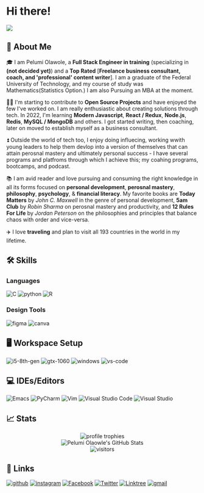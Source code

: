 # Hi there! 

<img src="https://media.giphy.com/media/oydIov5VxxXcG0mu1P/giphy.gif">

## 🚀 About Me

🎓 I am Pelumi Olawole, a **Full Stack Engineer in training** (specializing in **(not decided yet)**) and a **Top Rated** [**Freelance business consultant, coach, and 'professional' content writer**]. I am a graduate of the Federal University of Technology, and my course of study was Mathematics(Statistics Option.) I am also Pursuing an MBA at the moment.

👨‍💻 I'm starting to contribute to **Open Source Projects** and have enjoyed the few I've worked on. I am really enthusiastic about creating solutions through tech. In 2022, I'm learning **Modern Javascript**, **React / Redux**, **Node.js**, **Redis**, **MySQL / MongoDB** and others. I got started writing, then coaching, later on moved to establish myself as a business consultant. 

⏫ Outside the world of tech too, I enjoy doing influecing, working wwith young leaders to help them devlop into a version of themselves that can attain perosnal mastery and ultimately personal success - I have several programs and platfroms through which I achieve this; my coahing programs, bootcamps, and podcast. 

📚 I am avid reader and love pursuing and consuming the right knowledge in all its forms focused on **personal development**, **perosnal mastery**, **philosophy**, **psychology**, & **financial literacy**. My favorite books are **Today Matters** by _John C. Maxwell_ in the genre of personal development, **5am Club** by _Robin Sharma_ on perosnal mastery and productivity, and **12 Rules For Life** by _Jordan Peterson_ on the philosophies and principles that balance chaos with order and vice-versa.

✈️ I love **traveling** and plan to visit all 193 countries in the world in my lifetime. 


## 🛠️ Skills

### Languages

![C](https://img.shields.io/badge/c-%2300599C.svg?style=for-the-badge&logo=c&logoColor=white)
![python](https://img.shields.io/badge/Python-3776AB?style=for-the-badge&logo=python&logoColor=white)
![R](https://img.shields.io/badge/r-%23276DC3.svg?style=for-the-badge&logo=r&logoColor=white)


### Design Tools

![figma](https://img.shields.io/badge/figma-000000?style=for-the-badge&logo=figma&logoColor=white)
![canva](https://img.shields.io/badge/canva-00C4CC?style=for-the-badge&logo=canva&logoColor=white)

## 🖥️ Workspace Setup

![i5-8th-gen](https://img.shields.io/badge/Intel-Core_i5_8th-0071C5?style=for-the-badge&logo=intel&logoColor=white)
![gtx-1060](https://img.shields.io/badge/NVIDIA-GTX_1060-76B900?style=for-the-badge&logo=nvidia&logoColor=white)
![windows](https://img.shields.io/badge/Windows_10-0078D6?style=for-the-badge&logo=windows&logoColor=white)
![vs-code](https://img.shields.io/badge/VS_Code-007ACC?style=for-the-badge&logo=Visual-Studio-Code&logoColor=white)

## 💻 IDEs/Editors
![Emacs](https://img.shields.io/badge/Emacs-%237F5AB6.svg?&style=for-the-badge&logo=gnu-emacs&logoColor=white)
![PyCharm](https://img.shields.io/badge/pycharm-143?style=for-the-badge&logo=pycharm&logoColor=black&color=black&labelColor=green)
![Vim](https://img.shields.io/badge/VIM-%2311AB00.svg?style=for-the-badge&logo=vim&logoColor=white)
![Visual Studio Code](https://img.shields.io/badge/Visual%20Studio%20Code-0078d7.svg?style=for-the-badge&logo=visual-studio-code&logoColor=white)
![Visual Studio](https://img.shields.io/badge/Visual%20Studio-5C2D91.svg?style=for-the-badge&logo=visual-studio&logoColor=white)




## 📈 Stats

<div align="center">
    <img src="https://github-profile-trophy.vercel.app/?username=pelumiolawole&row=1&column=6&margin-h=8&theme=darkhub&count_private=true&margin-w=15&no-frame=true" alt="profile trophies" />
    <br />
    <img src="https://github-readme-stats.vercel.app/api?username=pelumiolawole&show_icons=true&hide_border=true" alt="Pelumi Olaowle's GitHub Stats">
    <br />
    <img src="https://visitor-badge.laobi.icu/badge?page_id=pelumiolawole.pelumiolawole" alt="visitors">
</div>

## 🔗 Links

[![github](https://img.shields.io/badge/GitHub-000000?style=for-the-badge&logo=GitHub&logoColor=white)](https://github.com/pelumiolawole)
[![instagram](https://img.shields.io/badge/Instagram-E4405F?style=for-the-badge&logo=instagram&logoColor=white)](https://www.instagram.com/pelumiolawole/)
[![Facebook](https://img.shields.io/badge/Facebook-%231877F2.svg?style=for-the-badge&logo=Facebook&logoColor=white)](https://www.facebook.com/peluolawole/)
[![Twitter](https://img.shields.io/badge/Twitter-%231DA1F2.svg?style=for-the-badge&logo=Twitter&logoColor=white)](https://www.twitter.com/peluolawole/)
[![Linktree](https://img.shields.io/badge/linktree-1de9b6?style=for-the-badge&logo=linktree&logoColor=white)](https://www.linktr.ee/peluolawole/)
[![gmail](https://img.shields.io/badge/Gmail-D14836?style=for-the-badge&logo=Gmail&logoColor=white)](mailto:https://github.com/pelumiolawole)
